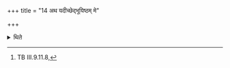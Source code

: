 +++
title = "14 अथ यदीच्छेद्भूयिष्ठम् मे"

+++

<details><summary>थिते</summary>

14. Then if he desires, “May others have utmost faith in me; may they bring the most Dakṣiṇa (gift)s to me", then with prācyehi...[^1] 

[^1]: TB III.9.11.8,  
</details>
